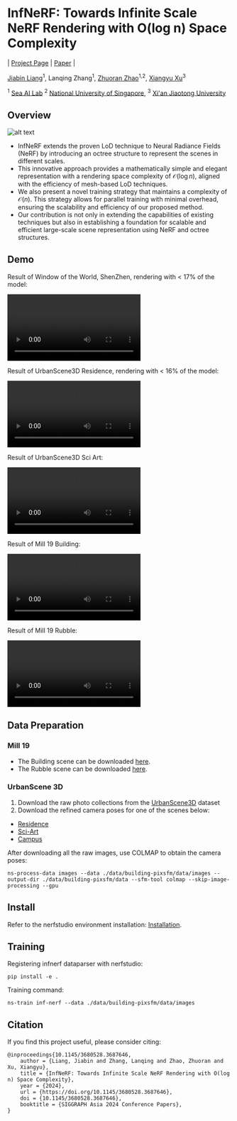 # InfNeRF: Towards Infinite Scale NeRF Rendering with O(log n) Space Complexity

| [Project Page](https://jiabinliang.github.io/InfNeRF.io/) | [Paper](https://dl.acm.org/doi/pdf/10.1145/3680528.3687646) |<br>

[Jiabin Liang](https://jiabinliang.github.io)<sup>1</sup>, Lanqing Zhang<sup>1</sup>, [Zhuoran Zhao](https://alicezrzhao.github.io/)<sup>1,2</sup>, [Xiangyu Xu](https://xuxy09.github.io/)<sup>3</sup>

<sup>1</sup> [Sea AI Lab](https://sail.sea.com/)
<sup>2</sup> [National University of Singapore](https://nus.edu.sg/),
<sup>3</sup> [Xi'an Jiaotong University](https://www.xjtu.edu.cn/)

## Overview
![alt text](./img/teaser.png "Title")

- InfNeRF extends the proven LoD technique to Neural Radiance Fields (NeRF) by introducing an octree structure to represent the scenes in different scales. 
- This innovative approach provides a mathematically simple and elegant representation with a rendering space complexity of $\mathcal{O}(\log n)$, aligned with the efficiency of mesh-based LoD techniques.
- We also present a novel training strategy that maintains a complexity of $\mathcal{O}(n)$. 
This strategy allows for parallel training with minimal overhead, ensuring the scalability and efficiency of our proposed method. 
- Our contribution is not only in extending the capabilities of existing techniques but also in establishing a foundation for scalable and efficient large-scale scene representation using NeRF and octree structures.

## Demo
Result of Window of the World, ShenZhen, rendering with < 17% of the model:

<video  controls>
  <source src="https://jiabinliang.github.io/InfNeRF.io/video/winworld_720.mp4" type="video/mp4">
</video>

<br>

Result of UrbanScene3D Residence, rendering with < 16% of the model:

<video  controls>
  <source src="https://jiabinliang.github.io/InfNeRF.io/video/residence_720.mp4" type="video/mp4">
</video>

Result of UrbanScene3D Sci Art:

<video  controls>
  <source src=https://jiabinliang.github.io/InfNeRF.io/video/sci_720.mp4 type="video/mp4">
</video>

Result of Mill 19 Building:

<video  controls>
  <source src="https://jiabinliang.github.io/InfNeRF.io/video/building_720.mp4" type="video/mp4">
</video>

Result of Mill 19 Rubble:

<video  controls>
  <source src="https://jiabinliang.github.io/InfNeRF.io/video/rubble_720.mp4" type="video/mp4">
</video>

## Data Preparation

### Mill 19

- The Building scene can be downloaded [here](https://storage.cmusatyalab.org/mega-nerf-data/building-pixsfm.tgz).
- The Rubble scene can be downloaded [here](https://storage.cmusatyalab.org/mega-nerf-data/rubble-pixsfm.tgz).

### UrbanScene 3D

1. Download the raw photo collections from the [UrbanScene3D](https://vcc.tech/UrbanScene3D/) dataset
2. Download the refined camera poses for one of the scenes below:
  - [Residence](https://storage.cmusatyalab.org/mega-nerf-data/residence-pixsfm.tgz)
  - [Sci-Art](https://storage.cmusatyalab.org/mega-nerf-data/sci-art-pixsfm.tgz)
  - [Campus](https://storage.cmusatyalab.org/mega-nerf-data/campus-pixsfm.tgz)

After downloading all the raw images, use COLMAP to obtain the camera poses:

```
ns-process-data images --data ./data/building-pixsfm/data/images --output-dir ./data/building-pixsfm/data --sfm-tool colmap --skip-image-processing --gpu
```

## Install

Refer to the nerfstudio environment installation: [Installation](https://docs.nerf.studio/quickstart/installation.html).

## Training

Registering infnerf dataparser with nerfstudio:

```
pip install -e .
```

Training command:

```
ns-train inf-nerf --data ./data/building-pixsfm/data/images
```

## Citation

If you find this project useful, please consider citing:

<pre><code>@inproceedings{10.1145/3680528.3687646,
    author = {Liang, Jiabin and Zhang, Lanqing and Zhao, Zhuoran and Xu, Xiangyu},
    title = {InfNeRF: Towards Infinite Scale NeRF Rendering with O(log n) Space Complexity},
    year = {2024},
    url = {https://doi.org/10.1145/3680528.3687646},
    doi = {10.1145/3680528.3687646},
    booktitle = {SIGGRAPH Asia 2024 Conference Papers},
}</code></pre>
